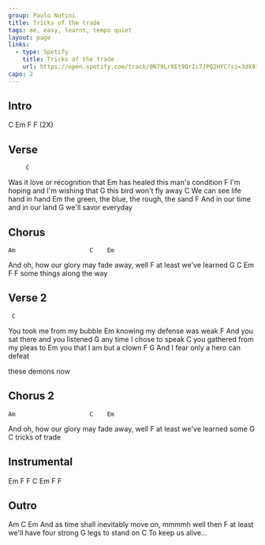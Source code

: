 ```yaml
---
group: Paulo Nutini
title: Tricks of the trade
tags: me, easy, learnt, tempo quiet
layout: page
links:
  - type: Spotify
    title: Tricks of the trade
    url: https://open.spotify.com/track/0N79LrXEt9QrIc7JPQ2HYC?si=3dX97wvbRJ-dD1l2hs-0MA
capo: 2
---
```


## Intro

C  Em  F  F (2X)

## Verse

         C
Was it love or recognition that
     Em
has healed this man's condition
      F
I'm hoping and I'm wishing that
      G
this bird won't fly away
C
We can see life hand in hand
     Em
the green, the blue, the rough, the sand
    F
And in our time and in our land
        G
we'll savor everyday

## Chorus

    Am                     C    Em
And oh, how our glory may fade away, well
     F
at least we've learned
      G               C   Em   F   F
some things along the way

## Verse 2

     C
You took me from my bubble
        Em
knowing my defense was weak
         F
And you sat there and you listened
     G
any time I chose to speak
      C
you gathered from my pleas to
     Em
you that I am but a clown
        F                    G
And I fear only a hero can defeat

these demons now

## Chorus 2

    Am                     C    Em
And oh, how our glory may fade away, well
     F
at least we've learned some
  G         C
tricks of trade

## Instrumental

Em  F  F  C  Em  F  F

## Outro

Am                                C   Em
And as time shall inevitably move on, mmmmh well then
     F
at least we'll have four strong
          G
legs to stand on
             C
To keep us alive...
